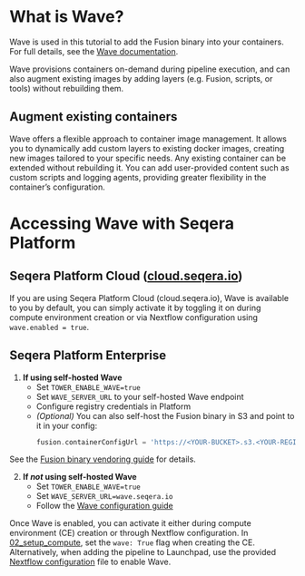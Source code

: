 # What is Wave?

Wave is used in this tutorial to add the Fusion binary into your containers. For full details, see the [Wave documentation](https://docs.seqera.io/wave).

Wave provisions containers on-demand during pipeline execution, and can also augment existing images by adding layers (e.g. Fusion, scripts, or tools) without rebuilding them.

## Augment existing containers
Wave offers a flexible approach to container image management. It allows you to dynamically add custom layers to existing docker images, creating new images tailored to your specific needs. Any existing container can be extended without rebuilding it. You can add user-provided content such as custom scripts and logging agents, providing greater flexibility in the container’s configuration.

# Accessing Wave with Seqera Platform

## Seqera Platform Cloud ([cloud.seqera.io](cloud.seqera.io))
If you are using Seqera Platform Cloud (cloud.seqera.io), Wave is available to you by default, you can simply activate it by toggling it on during compute environment creation or via Nextflow configuration using `wave.enabled = true`.

## Seqera Platform Enterprise

1. **If using self-hosted Wave**  
   - Set `TOWER_ENABLE_WAVE=true`  
   - Set `WAVE_SERVER_URL` to your self-hosted Wave endpoint  
   - Configure registry credentials in Platform  
   - *(Optional)* You can also self-host the Fusion binary in S3 and point to it in your config:  
     ```groovy  
     fusion.containerConfigUrl = 'https://<YOUR-BUCKET>.s3.<YOUR-REGION>.amazonaws.com/fusion/v2.5-amd64.json'  
     ```  
See the [Fusion binary vendoring guide](https://github.com/seqeralabs/cx-field-tools-installer/blob/master/documentation/setup/optional_fusion_binary_vendoring.md) for details.  

2. **If *not* using self-hosted Wave**  
   - Set `TOWER_ENABLE_WAVE=true`  
   - Set `WAVE_SERVER_URL=wave.seqera.io`  
   - Follow the [Wave configuration guide](https://docs.seqera.io/platform-enterprise/enterprise/configuration/wave#pair-your-seqera-instance-with-wave)  

Once Wave is enabled, you can activate it either during compute environment (CE) creation or through Nextflow configuration. In [02_setup_compute](../02_setup_compute/compute-envs/aws_fusion_nvme.yml), set the `wave: True` flag when creating the CE. Alternatively, when adding the pipeline to Launchpad, use the provided [Nextflow configuration](../03_setup_pipelines/pipelines/fusion.config) file to enable Wave.